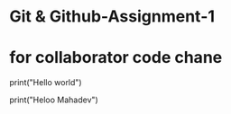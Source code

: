 # Git & Github-Assignment-1


# for collaborator code chane

print("Hello world")

print("Heloo Mahadev")

